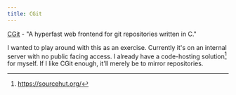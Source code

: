 ```yaml
---
title: CGit
---
```


[CGit](https://git.zx2c4.com/cgit/) - "A hyperfast web frontend for git repositories written in C."

I wanted to play around with this as an exercise. Currently it's on an internal server with no public facing access. I already have a code-hosting solution[^1] for myself. If I like CGit enough, it'll merely be to mirror repositories.

[^1]:https://sourcehut.org/